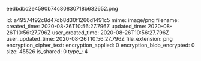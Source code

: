 eedbdbc2e4590b74c80830718b632652.png

id: a49574f92c8d47db8d30f1266d1491c5
mime: image/png
filename: 
created_time: 2020-08-26T10:56:27.796Z
updated_time: 2020-08-26T10:56:27.796Z
user_created_time: 2020-08-26T10:56:27.796Z
user_updated_time: 2020-08-26T10:56:27.796Z
file_extension: png
encryption_cipher_text: 
encryption_applied: 0
encryption_blob_encrypted: 0
size: 45526
is_shared: 0
type_: 4